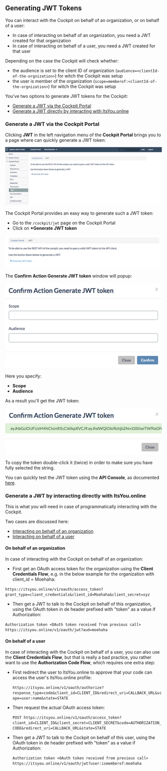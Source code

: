 ## Generating JWT Tokens

You can interact with the Cockpit on behalf of an organization, or on behalf of a user:

- In case of interacting on behalf of an organization, you need a JWT created for that organization
- In case of interacting on behalf of a user, you need a JWT created for that user

Depending on the case the Cockpit will check whether:
- the audience is set to the client ID of organization (`audience=<clientId-of-the-orgnization>`) for witch the Cockpit was setup
- the user is member of the organization (`scope=memberof:<clientId-of-the-orgnization>`) for witch the Cockpit was setup

You've two options to generate JWT tokens for the Cockpit:
- [Generate a JWT via the Cockpit Portal](#portal)
- [Generate a JWT directly by interacting with ItsYou.online](#itsyouonline)


<a id="portal"></a>
### Generate a JWT via the Cockpit Portal

Clicking **JWT** in the left navigation menu of the **Cockpit Portal** brings you to a page where can quickly generate a JWT token:

![JWT](JWT.png)

The Cockpit Portal provides an easy way to generate such a JWT token:

- Go to the `/cockpit/jwt` page on the Cockpit Portal
- Click on **\*Generate JWT token**

![Generate JWT Token](GenerateJWTtoken.png)

The **Confirm Action Generate JWT token** window will popup:

![](ConfirmActionGenerarteJWTtoken.png)

Here you specify:
- **Scope**
- **Audience**

As a result you'll get the JWT token:

![](token.png)

To copy the token double-click it (twice) in order to make sure you have fully selected the string.

You can quickly test the JWT token using the **API Console**, as documented [here](../API_Console/API_Console.md).


<a id="itsyouonline"></a>
### Generate a JWT by interacting directly with ItsYou.online

This is what you will need in case of programmatically interacting with the Cockpit.

Two cases are discussed here:
- [Interacting on behalf of an organization](#organization)
- [Interacting on behalf of a user](#user)

<a id="organization"></a>
#### On behalf of an organization
In case of interacting with the Cockpit on behalf of an organization:

- First get an OAuth access token for the organization using the **Client Credentials Flow**, e.g. in the below example for the organization with client_id = Moehaha:

`https://itsyou.online/v1/oauth/access_token?grant_type=client_credentials&client_id=Moehaha&client_secret=xyz`

- Then get a JWT to talk to the Cockpit on behalf of this organization, using the OAuth token in de header prefixed with "token" as a value if Authorization:

`Authorization token <OAuth token received from previous call> https://itsyou.online/v1/oauth/jwt?aud=moehaha`


<a id="user"></a>
#### On behalf of a user
In case of interacting with the Cockpit on behalf of a user, you can also use the **Client Credentials Flow**, but that is really a bad practice, you rather want to use the **Authorization Code Flow**, which requires one extra step:

- First redirect the user to ItsYou.online to approve that your code can access the user's ItsYou.online profile:

  `https://itsyou.online/v1/oauth/authorize?response_type=code&client_id=CLIENT_ID&redirect_uri=CALLBACK_URL&scope=user:name&state=STATE`

- Then request the actual OAuth access token:

  `POST https://itsyou.online/v1/oauth/access_token?client_id=CLIENT_ID&client_secret=CLIENT_SECRET&code=AUTHORIZATION_CODE&redirect_uri=CALLBACK_URL&state=STATE`

- Then get a JWT to talk to the Cockpit on behalf of this user, using the OAuth token in de header prefixed with "token" as a value if Authorization:

  `Authorization token <OAuth token received from previous call> https://itsyou.online/v1/oauth/jwt?user:ismemberof:moehaha`
